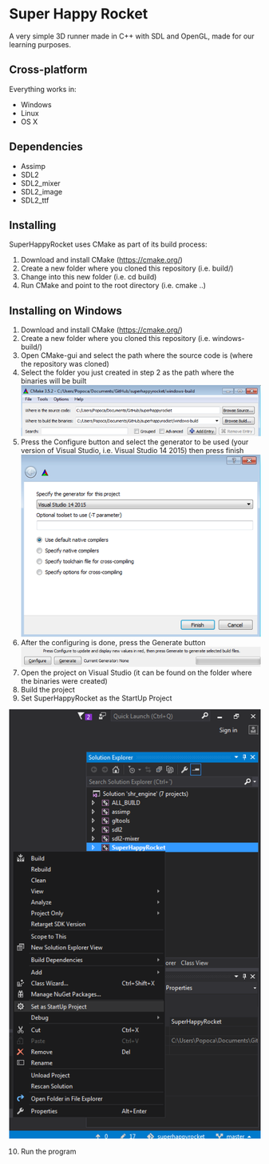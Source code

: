 # Super Happy Rocket

A very simple 3D runner made in C++ with SDL and OpenGL, made for our learning
purposes.

## Cross-platform

Everything works in:
- Windows
- Linux
- OS X


## Dependencies

- Assimp
- SDL2
- SDL2_mixer
- SDL2_image
- SDL2_ttf

## Installing

SuperHappyRocket uses CMake as part of its build process:

1. Download and install CMake (https://cmake.org/)
2. Create a new folder where you cloned this repository (i.e. build/)
3. Change into this new folder (i.e. cd build)
4. Run CMake and point to the root directory (i.e. cmake ..)


## Installing on Windows

1. Download and install CMake (https://cmake.org/)
2. Create a new folder where you cloned this repository (i.e. windows-build/)
3. Open CMake-gui and select the path where the source code is (where the repository was cloned)
4. Select the folder you just created in step 2 as the path where the binaries will be built![cmake-gui](https://github.com/popoca/markdown-images/blob/master/cmake1.png?raw=true "cmake-gui")
5. Press the Configure button and select the generator to be used (your version of Visual Studio, i.e. Visual Studio 14 2015) then press finish
![cmake-generator](https://github.com/popoca/markdown-images/blob/master/cmake3.png?raw=true "cmake-generator")
6. After the configuring is done, press the Generate button
![cmake-gui](https://github.com/popoca/markdown-images/blob/master/cmake2.png?raw=true "cmake-gui")
7. Open the project on Visual Studio (it can be found on the folder where the binaries were created)
8. Build the project
9. Set SuperHappyRocket as the StartUp Project

![startup-project](https://github.com/popoca/markdown-images/blob/master/vs1.png?raw=true "startup-project")

10. Run the program
